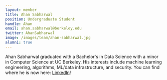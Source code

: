 ```yaml
---
layout: member
title: Ahan Sabharwal
position: Undergraduate Student
handle: Ahan
email: ahan.sabharwal@berkeley.edu
twitter: AhanSabharwal
image: /images/team/ahan-sabharwal.jpg
alumni: true
---
```


Ahan Sabharwal graduated with a Bachelor's in Data Science with a minor in Computer Science at UC Berkeley. His interests include machine learning engineering, algorithms, ML/data infrastructure, and security. You can find where he is now here: [LinkedIn](https://www.linkedin.com/in/ahan-sabharwal/)!
